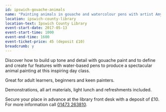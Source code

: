 ```yaml
---
id: ipswich-gouache-animals
name: "Painting animals in gouache and watercolour pens with artist Amy Beckwith"
location: ipswich-county-library
location-text: Ipswich County Library
event-start-date: 2017-05-13
event-start-time: 1000
event-end-time: 1600
event-ticket-price: 45 (deposit £10)
breadcrumb: y
---
```


Discover how to build up tone and detail with gouache paint and to define and create fur features with water-based pens to produce a spectacular animal painting at this inspiring day class.

Great for adult learners, beginners and keen painters.

Demonstrations, all art materials, light lunch and refreshments included.

Secure your place in advance at the library front desk with a deposit of £10. For more information call [01473 263810](tel:01473263810).
